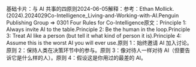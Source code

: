 

基础卡片：与 AI 共事的四原则2024-06-05解释：参考：Ethan Mollick.(2024).2024029Co-Intelligence_Living-and-Working-with-AI.Penguin Publishing Group => 0301 Four Rules for Co-Intelligence原文：Principle 1: Always invite AI to the table.Principle 2: Be the human in the loop.Principle 3: Treat AI like a person (but tell it what kind of person it is).Principle 4: Assume this is the worst AI you will ever use.原则 1：始终邀请 AI 加入讨论。原则 2：保持人类在决策环节中的参与。原则 3：像对待人一样对待 AI（但要告诉它是什么样的人）。原则 4：假设这是你用过的最差的 AI。